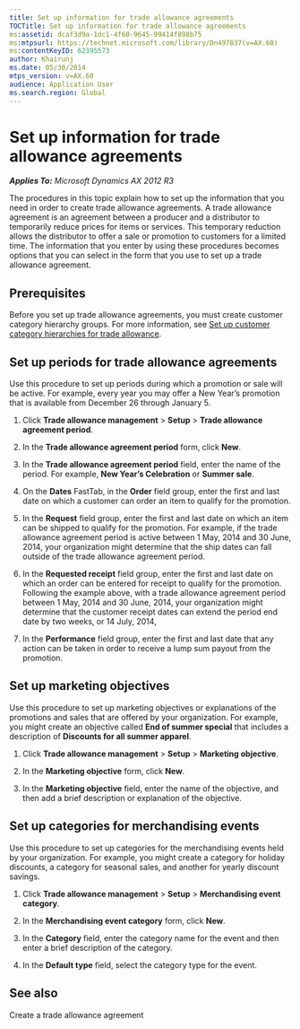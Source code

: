 ```yaml
---
title: Set up information for trade allowance agreements
TOCTitle: Set up information for trade allowance agreements
ms:assetid: dcaf3d9a-1dc1-4f60-9645-99414f898b75
ms:mtpsurl: https://technet.microsoft.com/library/Dn497837(v=AX.60)
ms:contentKeyID: 62395573
author: Khairunj
ms.date: 05/30/2014
mtps_version: v=AX.60
audience: Application User
ms.search.region: Global
---
```


# Set up information for trade allowance agreements 


_**Applies To:** Microsoft Dynamics AX 2012 R3_

The procedures in this topic explain how to set up the information that you need in order to create trade allowance agreements. A trade allowance agreement is an agreement between a producer and a distributor to temporarily reduce prices for items or services. This temporary reduction allows the distributor to offer a sale or promotion to customers for a limited time. The information that you enter by using these procedures becomes options that you can select in the form that you use to set up a trade allowance agreement.

## Prerequisites

Before you set up trade allowance agreements, you must create customer category hierarchy groups. For more information, see [Set up customer category hierarchies for trade allowance](set-up-customer-category-hierarchies-for-trade-allowance.md).

## Set up periods for trade allowance agreements

Use this procedure to set up periods during which a promotion or sale will be active. For example, every year you may offer a New Year’s promotion that is available from December 26 through January 5.

1.  Click **Trade allowance management** \> **Setup** \> **Trade allowance agreement period**.

2.  In the **Trade allowance agreement period** form, click **New**.

3.  In the **Trade allowance agreement period** field, enter the name of the period. For example, **New Year’s Celebration** or **Summer sale**.

4.  On the **Dates** FastTab, in the **Order** field group, enter the first and last date on which a customer can order an item to qualify for the promotion.

5.  In the **Request** field group, enter the first and last date on which an item can be shipped to qualify for the promotion. For example, if the trade allowance agreement period is active between 1 May, 2014 and 30 June, 2014, your organization might determine that the ship dates can fall outside of the trade allowance agreement period.

6.  In the **Requested receipt** field group, enter the first and last date on which an order can be entered for receipt to qualify for the promotion. Following the example above, with a trade allowance agreement period between 1 May, 2014 and 30 June, 2014, your organization might determine that the customer receipt dates can extend the period end date by two weeks, or 14 July, 2014,

7.  In the **Performance** field group, enter the first and last date that any action can be taken in order to receive a lump sum payout from the promotion.

## Set up marketing objectives

Use this procedure to set up marketing objectives or explanations of the promotions and sales that are offered by your organization. For example, you might create an objective called **End of summer special** that includes a description of **Discounts for all summer apparel**.

1.  Click **Trade allowance management** \> **Setup** \> **Marketing objective**.

2.  In the **Marketing objective** form, click **New**.

3.  In the **Marketing objective** field, enter the name of the objective, and then add a brief description or explanation of the objective.

## Set up categories for merchandising events

Use this procedure to set up categories for the merchandising events held by your organization. For example, you might create a category for holiday discounts, a category for seasonal sales, and another for yearly discount savings.

1.  Click **Trade allowance management** \> **Setup** \> **Merchandising event category**.

2.  In the **Merchandising event category** form, click **New**.

3.  In the **Category** field, enter the category name for the event and then enter a brief description of the category.

4.  In the **Default type** field, select the category type for the event.

## See also

Create a trade allowance agreement

  



